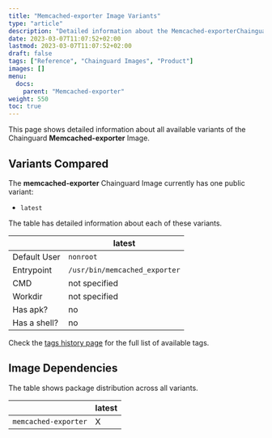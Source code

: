 ```yaml
---
title: "Memcached-exporter Image Variants"
type: "article"
description: "Detailed information about the Memcached-exporterChainguard Image variants"
date: 2023-03-07T11:07:52+02:00
lastmod: 2023-03-07T11:07:52+02:00
draft: false
tags: ["Reference", "Chainguard Images", "Product"]
images: []
menu:
  docs:
    parent: "Memcached-exporter"
weight: 550
toc: true
---
```


This page shows detailed information about all available variants of the Chainguard **Memcached-exporter** Image.

## Variants Compared
The **memcached-exporter** Chainguard Image currently has one public variant: 

- `latest`

The table has detailed information about each of these variants.

|              | latest                        |
|--------------|-------------------------------|
| Default User | `nonroot`                     |
| Entrypoint   | `/usr/bin/memcached_exporter` |
| CMD          | not specified                 |
| Workdir      | not specified                 |
| Has apk?     | no                            |
| Has a shell? | no                            |

Check the [tags history page](/chainguard/chainguard-images/reference/memcached-exporter/tags_history/) for the full list of available tags.
## Image Dependencies
The table shows package distribution across all variants.

|                      | latest |
|----------------------|--------|
| `memcached-exporter` | X      |
